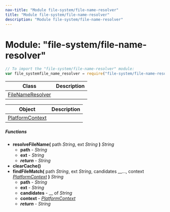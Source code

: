 ```yaml
---
nav-title: "Module file-system/file-name-resolver"
title: "Module file-system/file-name-resolver"
description: "Module file-system/file-name-resolver"
---
```

# Module: "file-system/file-name-resolver"

``` JavaScript
// To import the "file-system/file-name-resolver" module:
var file_systemfile_name_resolver = require("file-system/file-name-resolver");
```

Class | Description
------|------------
[FileNameResolver](../../file-system/file-name-resolver/FileNameResolver.md) | 

Object | Description
------|------------
[PlatformContext](../../file-system/file-name-resolver/PlatformContext.md) | 

##### Functions
 - **resolveFileName(** path _String_, ext _String_ **)** _String_
   - **path** - _String_
   - **ext** - _String_
   - _**return**_ - _String_
 - **clearCache()**
 - **findFileMatch(** path _String_, ext _String_, candidates __..., context [_PlatformContext_](../../file-system/file-name-resolver/PlatformContext.md) **)** _String_
   - **path** - _String_
   - **ext** - _String_
   - **candidates** - __ of _String_
   - **context** - [_PlatformContext_](../../file-system/file-name-resolver/PlatformContext.md)
   - _**return**_ - _String_